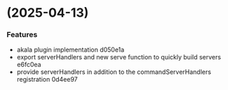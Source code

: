 #  (2025-04-13)


### Features

* akala plugin implementation d050e1a
* export serverHandlers and new serve function to quickly build servers e6fc0ea
* provide serverHandlers in addition to the commandServerHandlers registration 0d4ee97



